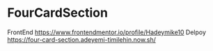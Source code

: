 # FourCardSection
FrontEnd https://www.frontendmentor.io/profile/Hadeymike10
Delpoy  https://four-card-section.adeyemi-timilehin.now.sh/

